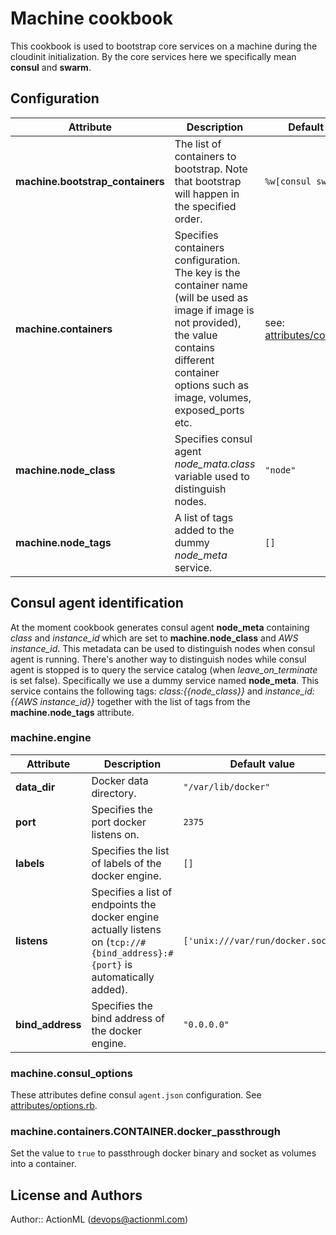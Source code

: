 # Machine cookbook

This cookbook is used to bootstrap core services on a machine during the cloudinit initialization. By the core services here we specifically mean **consul** and **swarm**.

## Configuration

| Attribute | Description | Default value |
|---|---|---|
| **machine.bootstrap_containers** | The list of containers to bootstrap. Note that bootstrap will happen in the specified order. | `%w[consul swarm]` |
| **machine.containers** | Specifies containers configuration. The key is the container name (will be used as image if image is not provided), the value contains different container options such as image, volumes, exposed_ports etc.  | see: [attributes/containers.rb](attributes/containers.rb) |
| **machine.node_class** | Specifies consul agent *node_mata.class* variable used to distinguish nodes. | `"node"` |
| **machine.node_tags** | A list of tags added to the dummy *node_meta* service. | `[]` |

## Consul agent identification

At the moment cookbook generates consul agent **node_meta** containing *class* and *instance_id* which are set to **machine.node_class** and *AWS instance_id*.  This metadata can be used to distinguish nodes when consul agent is running.
There's another way to distinguish nodes while consul agent is stopped is to query the service catalog (when *leave_on_terminate* is set false). Specifically we use a dummy service named **node_meta**. This service contains the following tags: *class:{{node_class}}* and *instance_id:{{AWS instance_id}}* together with the list of tags from the **machine.node_tags** attribute.

### machine.engine

| Attribute | Description | Default value |
|---|---|---|
| **data_dir** | Docker data directory. | `"/var/lib/docker"` |
| **port** | Specifies the port docker listens on.  | `2375` |
| **labels** | Specifies the list of labels of the docker engine. | `[]` |
| **listens** | Specifies a list of endpoints the docker engine actually listens on (`tcp://#{bind_address}:#{port}` is automatically added). | `['unix:///var/run/docker.sock']` |
| **bind_address** | Specifies the bind address of the docker engine. | `"0.0.0.0"` |

### machine.consul_options

These attributes define consul  `agent.json` configuration. See [attributes/options.rb](attributes/options.rb).


### machine.containers.CONTAINER.docker_passthrough

Set the value to `true` to passthrough docker binary and socket as volumes into a container.

## License and Authors

Author:: ActionML (<devops@actionml.com>)
